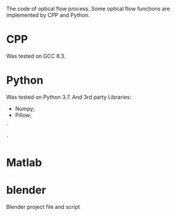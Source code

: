 The code of optical flow process.
Some optical flow functions are implemented by CPP and Python.

# CPP

Was tested on GCC 8.3.

# Python
Was tested on Python 3.7. And 3rd party Libraries:

- Numpy;
- Pillow;

`

`

# Matlab



# blender

Blender project file and script